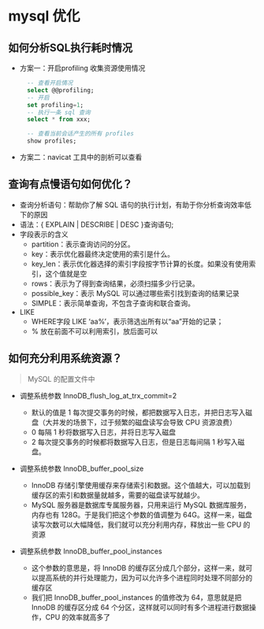 # mysql 优化
## 如何分析SQL执行耗时情况
* 方案一：开启profiling 收集资源使用情况
  ```sql
    -- 查看开启情况
    select @@profiling;
    -- 开启
    set profiling=1;
    -- 执行一条 sql 查询
    select * from xxx;

    -- 查看当前会话产生的所有 profiles
    show profiles;
  ```
* 方案二：navicat 工具中的剖析可以查看

## 查询有点慢语句如何优化？
* 查询分析语句：帮助你了解 SQL 语句的执行计划，有助于你分析查询效率低下的原因
* 语法：{ EXPLAIN | DESCRIBE | DESC }查询语句;
* 字段表示的含义
  - partition：表示查询访问的分区。
  - key：表示优化器最终决定使用的索引是什么。
  - key_len：表示优化器选择的索引字段按字节计算的长度。如果没有使用索引，这个值就是空
  - rows：表示为了得到查询结果，必须扫描多少行记录。
  - possible_key：表示 MySQL 可以通过哪些索引找到查询的结果记录
  - SIMPLE：表示简单查询，不包含子查询和联合查询。
* LIKE
  - WHERE字段 LIKE ‘aa%’，表示筛选出所有以“aa”开始的记录；
  - % 放在前面不可以利用索引，放后面可以
  
## 如何充分利用系统资源？
> MySQL 的配置文件中
* 调整系统参数 InnoDB_flush_log_at_trx_commit=2
  - 默认的值是 1 每次提交事务的时候，都把数据写入日志，并把日志写入磁盘（大并发的场景下，过于频繁的磁盘读写会导致 CPU 资源浪费）
  - 0 每隔 1 秒将数据写入日志，并将日志写入磁盘
  - 2 每次提交事务的时候都将数据写入日志，但是日志每间隔 1 秒写入磁盘。

* 调整系统参数 InnoDB_buffer_pool_size
  - InnoDB 存储引擎使用缓存来存储索引和数据。这个值越大，可以加载到缓存区的索引和数据量就越多，需要的磁盘读写就越少。
  - MySQL 服务器是数据库专属服务器，只用来运行 MySQL 数据库服务，内存也有 128G。于是我们把这个参数的值调整为 64G。这样一来，磁盘读写次数可以大幅降低，我们就可以充分利用内存，释放出一些 CPU 的资源

* 调整系统参数 InnoDB_buffer_pool_instances
  - 这个参数的意思是，将 InnoDB 的缓存区分成几个部分，这样一来，就可以提高系统的并行处理能力，因为可以允许多个进程同时处理不同部分的缓存区
  - 我们把 InnoDB_buffer_pool_instances 的值修改为 64，意思就是把 InnoDB 的缓存区分成 64 个分区，这样就可以同时有多个进程进行数据操作，CPU 的效率就高多了